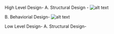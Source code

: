 High Level Design- 
A. Structural Design -
![alt text](https://user-images.githubusercontent.com/94214076/142829039-8899d212-f60c-4ae0-991c-0a8680ae3022.png)


B. Behaviorial Design-
![alt text](https://user-images.githubusercontent.com/94214076/142829053-ae0cad8b-7575-4381-9b85-9b47549a9c45.jpeg)

Low Level Design-
A. Structural Design- 
